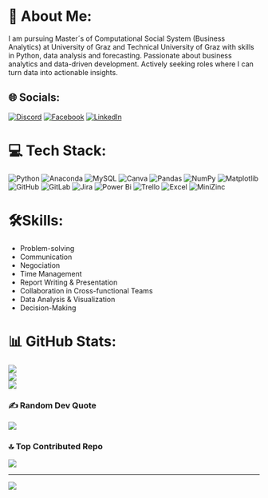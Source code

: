 
# 💫 About Me:
I am pursuing Master´s of Computational Social System (Business Analytics) at University of Graz and Technical University of Graz with skills in Python, data analysis and forecasting. Passionate about business analytics and data-driven development. Actively seeking roles where I can turn data into actionable insights.<br>


## 🌐 Socials:
[![Discord](https://img.shields.io/badge/Discord-%237289DA.svg?logo=discord&logoColor=white)](https://discord.gg/http://discordapp.com/users/1230140416213385266) [![Facebook](https://img.shields.io/badge/Facebook-%231877F2.svg?logo=Facebook&logoColor=white)](https://facebook.com/https://www.facebook.com/share/1AYbsg2LDS/) [![LinkedIn](https://img.shields.io/badge/LinkedIn-%230077B5.svg?logo=linkedin&logoColor=white)](https://linkedin.com/in/https://www.linkedin.com/in/mahmudul-hasan-764307249?utm_source=share&utm_campaign=share_via&utm_content=profile&utm_medium=android_app) 


# 💻 Tech Stack:
![Python](https://img.shields.io/badge/python-3670A0?style=for-the-badge&logo=python&logoColor=ffdd54) 
![Anaconda](https://img.shields.io/badge/Anaconda-%2344A833.svg?style=for-the-badge&logo=anaconda&logoColor=white) 
![MySQL](https://img.shields.io/badge/mysql-4479A1.svg?style=for-the-badge&logo=mysql&logoColor=white) 
![Canva](https://img.shields.io/badge/Canva-%2300C4CC.svg?style=for-the-badge&logo=Canva&logoColor=white) 
![Pandas](https://img.shields.io/badge/pandas-%23150458.svg?style=for-the-badge&logo=pandas&logoColor=white) 
![NumPy](https://img.shields.io/badge/numpy-%23013243.svg?style=for-the-badge&logo=numpy&logoColor=white) 
![Matplotlib](https://img.shields.io/badge/Matplotlib-%23ffffff.svg?style=for-the-badge&logo=Matplotlib&logoColor=black) 
![GitHub](https://img.shields.io/badge/github-%23121011.svg?style=for-the-badge&logo=github&logoColor=white) 
![GitLab](https://img.shields.io/badge/gitlab-%23181717.svg?style=for-the-badge&logo=gitlab&logoColor=white) 
![Jira](https://img.shields.io/badge/jira-%230A0FFF.svg?style=for-the-badge&logo=jira&logoColor=white) 
![Power Bi](https://img.shields.io/badge/power_bi-F2C811?style=for-the-badge&logo=powerbi&logoColor=black) 
![Trello](https://img.shields.io/badge/Trello-%23026AA7.svg?style=for-the-badge&logo=Trello&logoColor=white) 
![Excel](https://img.shields.io/badge/MS_Excel-217346?style=for-the-badge&logo=microsoft-excel&logoColor=white)
![MiniZinc](https://img.shields.io/badge/MiniZinc-005B94?style=for-the-badge&logo=code&logoColor=white)

# 🛠Skills:

- Problem-solving
- Communication
- Negociation
- Time Management
- Report Writing & Presentation
- Collaboration in Cross-functional Teams
- Data Analysis & Visualization
- Decision-Making


# 📊 GitHub Stats:
![](https://github-readme-stats.vercel.app/api?username=Mahmudul-Hasan&theme=dark&hide_border=false&include_all_commits=false&count_private=false)<br/>
![](https://nirzak-streak-stats.vercel.app/?user=Mahmudul-Hasan&theme=dark&hide_border=false)<br/>
![](https://github-readme-stats.vercel.app/api/top-langs/?username=Mahmudul-Hasan&theme=dark&hide_border=false&include_all_commits=false&count_private=false&layout=compact)

### ✍️ Random Dev Quote
![](https://quotes-github-readme.vercel.app/api?type=horizontal&theme=radical)

### 🔝 Top Contributed Repo
![](https://github-contributor-stats.vercel.app/api?username=Mahmudul-Hasan&limit=5&theme=dark&combine_all_yearly_contributions=true)

---
[![](https://visitcount.itsvg.in/api?id=Mahmudul-Hasan&icon=0&color=0)](https://visitcount.itsvg.in)

<!-- Proudly created with GPRM ( https://gprm.itsvg.in ) -->
